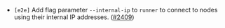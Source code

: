 - `[e2e]` Add flag parameter `--internal-ip` to `runner` to connect to nodes using their internal IP
  addresses. ([\#2409](https://github.com/cometbft/cometbft/pull/2409))
